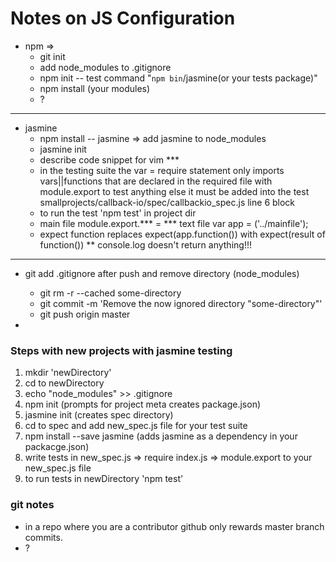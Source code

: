 # Notes on JS Configuration  

  * npm =>
      * git init  
      * add node_modules to .gitignore  
      * npm init -- test command "`npm bin`/jasmine(or your tests package)" 
      * npm install (your modules)
      * ?  

---        

  * jasmine  
      * npm install -- jasmine  =>  add jasmine to node_modules
      * jasmine init  
      * describe code snippet for vim ***  
      * in the testing suite the var = require statement only imports vars||functions that are declared in the required file with module.export  to test anything else it must be added into the test  smallprojects/callback-io/spec/callbackio_spec.js line 6 block  
      * to run the test 'npm test' in project dir  
      * main file module.export.*** = ***  text file var app = ('../mainfile');  
      * expect function replaces expect(app.function()) with expect(result of function())  ** console.log doesn't return anything!!!  


---        

  * git add .gitignore after push and remove directory (node_modules)  
      * git rm -r --cached some-directory  
      * git commit -m 'Remove the now ignored directory "some-directory"'  
      * git push origin master  

  * 
### Steps with new projects with jasmine testing  

  1. mkdir 'newDirectory'   
  2. cd to newDirectory    
  3. echo "node_modules" >> .gitignore    
  4. npm init (prompts for project meta creates package.json)  
  5. jasmine init  (creates spec directory)  
  6. cd to spec and add new_spec.js file for your test suite    
  7. npm install --save jasmine (adds jasmine as a dependency in your packacge.json)  
  8. write tests in new_spec.js => require index.js => module.export to your new_spec.js file    
  9. to run tests in newDirectory 'npm test'  

### git notes  
  * in a repo where you are a contributor github only rewards master branch commits.  
  * ?  

